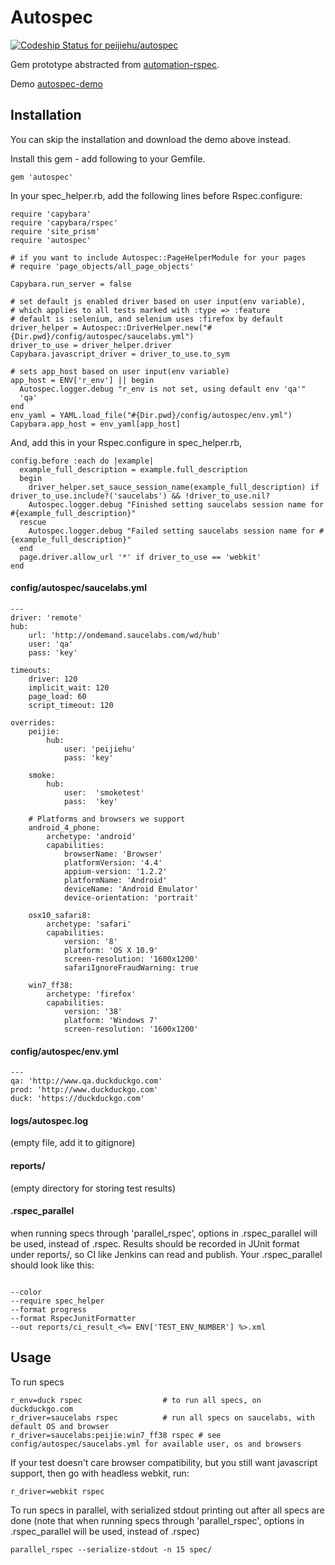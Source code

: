 # Autospec

[ ![Codeship Status for peijiehu/autospec](https://codeship.com/projects/0c9c8b50-1a09-0133-cb47-0a73787dedef/status?branch=master)](https://codeship.com/projects/94307)

Gem prototype abstracted from [automation-rspec](https://github.com/peijiehu/automation-rspec).

Demo [autospec-demo](https://github.com/peijiehu/autospec-demo)

## Installation

You can skip the installation and download the demo above instead.

Install this gem - add following to your Gemfile.

    gem 'autospec'

In your spec_helper.rb, add the following lines before Rspec.configure:

    require 'capybara'
    require 'capybara/rspec'
    require 'site_prism'
    require 'autospec'

    # if you want to include Autospec::PageHelperModule for your pages
    # require 'page_objects/all_page_objects'

    Capybara.run_server = false

    # set default js enabled driver based on user input(env variable),
    # which applies to all tests marked with :type => :feature
    # default is :selenium, and selenium uses :firefox by default
    driver_helper = Autospec::DriverHelper.new("#{Dir.pwd}/config/autospec/saucelabs.yml")
    driver_to_use = driver_helper.driver
    Capybara.javascript_driver = driver_to_use.to_sym

    # sets app_host based on user input(env variable)
    app_host = ENV['r_env'] || begin
      Autospec.logger.debug "r_env is not set, using default env 'qa'"
      'qa'
    end
    env_yaml = YAML.load_file("#{Dir.pwd}/config/autospec/env.yml")
    Capybara.app_host = env_yaml[app_host]

And, add this in your Rspec.configure in spec_helper.rb,

    config.before :each do |example|
      example_full_description = example.full_description
      begin
        driver_helper.set_sauce_session_name(example_full_description) if driver_to_use.include?('saucelabs') && !driver_to_use.nil?
        Autospec.logger.debug "Finished setting saucelabs session name for #{example_full_description}"
      rescue
        Autospec.logger.debug "Failed setting saucelabs session name for #{example_full_description}"
      end
      page.driver.allow_url '*' if driver_to_use == 'webkit'
    end

#### config/autospec/saucelabs.yml

    ---
    driver: 'remote'
    hub:
        url: 'http://ondemand.saucelabs.com/wd/hub'
        user: 'qa'
        pass: 'key'

    timeouts:
        driver: 120
        implicit_wait: 120
        page_load: 60
        script_timeout: 120

    overrides:
        peijie:
            hub:
                user: 'peijiehu'
                pass: 'key'

        smoke:
            hub:
                user:  'smoketest'
                pass:  'key'

        # Platforms and browsers we support
        android_4_phone:
            archetype: 'android'
            capabilities:
                browserName: 'Browser'
                platformVersion: '4.4'
                appium-version: '1.2.2'
                platformName: 'Android'
                deviceName: 'Android Emulator'
                device-orientation: 'portrait'

        osx10_safari8:
            archetype: 'safari'
            capabilities:
                version: '8'
                platform: 'OS X 10.9'
                screen-resolution: '1600x1200'
                safariIgnoreFraudWarning: true

        win7_ff38:
            archetype: 'firefox'
            capabilities:
                version: '38'
                platform: 'Windows 7'
                screen-resolution: '1600x1200'

#### config/autospec/env.yml

    ---
    qa: 'http://www.qa.duckduckgo.com'
    prod: 'http://www.duckduckgo.com'
    duck: 'https://duckduckgo.com'

#### logs/autospec.log
(empty file, add it to gitignore)

#### reports/
(empty directory for storing test results)

#### .rspec_parallel
when running specs through 'parallel_rspec', options in .rspec_parallel will be used, instead of .rspec. Results should be recorded in JUnit format under reports/, so CI like Jenkins can read and publish. Your .rspec_parallel should look like this:
```

--color
--require spec_helper
--format progress
--format RspecJunitFormatter
--out reports/ci_result_<%= ENV['TEST_ENV_NUMBER'] %>.xml

```

## Usage
To run specs

    r_env=duck rspec                  # to run all specs, on duckduckgo.com
    r_driver=saucelabs rspec          # run all specs on saucelabs, with default OS and browser
    r_driver=saucelabs:peijie:win7_ff38 rspec # see config/autospec/saucelabs.yml for available user, os and browsers

If your test doesn't care browser compatibility, but you still want javascript support, then go with headless webkit,
run:
```
r_driver=webkit rspec
```
To run specs in parallel, with serialized stdout printing out after all specs are done
(note that when running specs through 'parallel_rspec', options in .rspec_parallel will be used, instead of .rspec)
```
parallel_rspec --serialize-stdout -n 15 spec/
```
